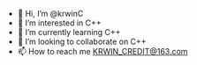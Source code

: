 - 👋 Hi, I’m @krwinC
- 👀 I’m interested in C++
- 🌱 I’m currently learning C++
- 💞️ I’m looking to collaborate on C++
- 📫 How to reach me KRWIN_CREDIT@163.com

<!---
krwinC/krwinC is a ✨ special ✨ repository because its `README.md` (this file) appears on your GitHub profile.
You can click the Preview link to take a look at your changes.
--->
